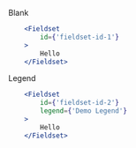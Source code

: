 Blank 

```jsx
    <Fieldset 
        id={'fieldset-id-1'}
    >
        Hello
    </Fieldset>
```

Legend

```jsx
    <Fieldset 
        id={'fieldset-id-2'} 
        legend={'Demo Legend'}
    >
        Hello
    </Fieldset>
```